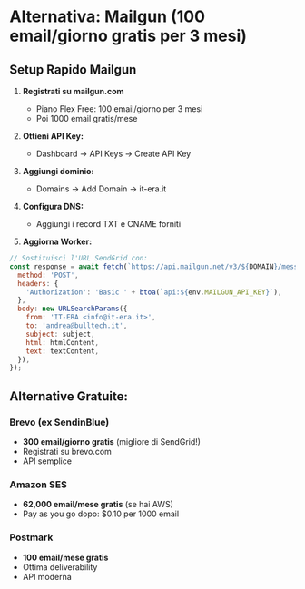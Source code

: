 # Alternativa: Mailgun (100 email/giorno gratis per 3 mesi)

## Setup Rapido Mailgun

1. **Registrati su mailgun.com**
   - Piano Flex Free: 100 email/giorno per 3 mesi
   - Poi 1000 email gratis/mese

2. **Ottieni API Key:**
   - Dashboard → API Keys → Create API Key

3. **Aggiungi dominio:**
   - Domains → Add Domain → it-era.it

4. **Configura DNS:**
   - Aggiungi i record TXT e CNAME forniti

5. **Aggiorna Worker:**
```javascript
// Sostituisci l'URL SendGrid con:
const response = await fetch(`https://api.mailgun.net/v3/${DOMAIN}/messages`, {
  method: 'POST',
  headers: {
    'Authorization': 'Basic ' + btoa(`api:${env.MAILGUN_API_KEY}`),
  },
  body: new URLSearchParams({
    from: 'IT-ERA <info@it-era.it>',
    to: 'andrea@bulltech.it',
    subject: subject,
    html: htmlContent,
    text: textContent,
  }),
});
```

## Alternative Gratuite:

### Brevo (ex SendinBlue)
- **300 email/giorno gratis** (migliore di SendGrid!)
- Registrati su brevo.com
- API semplice

### Amazon SES
- **62,000 email/mese gratis** (se hai AWS)
- Pay as you go dopo: $0.10 per 1000 email

### Postmark
- **100 email/mese gratis**
- Ottima deliverability
- API moderna